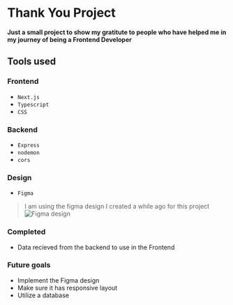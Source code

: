 # Thank You Project
**Just a small project to show my gratitute to people who have helped me in my journey of being a Frontend Developer**

## Tools used

### Frontend
- `Next.js`
- `Typescript`
- `CSS`

### Backend
- `Express`
- `nodemon`
- `cors`

### Design
- `Figma`
> I am using the figma design I created a while ago for this project
![Figma design](public/assets/figma-design.jpg)


### Completed
- Data recieved from the backend to use in the Frontend

### Future goals
- Implement the Figma design
- Make sure it has responsive layout
- Utilize a database

